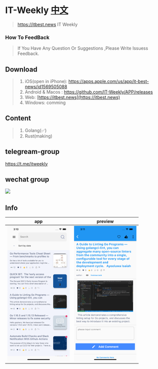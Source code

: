 # IT-Weekly  [中文](ZH-README.md)
> https://itbest.news  IT Weekly 

### How To FeedBack

>If You Have Any Question Or Suggestions ,Please Write Issuess Feedback.

## Download

> 1. iOS(open in iPhone): https://apps.apple.com/us/app/it-best-news/id1569505088
> 2. Android & Macos : https://github.com/IT-Weekly/APP/releases
> 3. Web: [https://itbest.news](https://itbest.news)
> 4. Windows: comming 

## Content
> 1. Golang(✅)
> 2. Rust(making)

## telegream-group
https://t.me/itweekly

## wechat group
<img src="https://itbest.news/static/wx-group.png" width="200"> 

## Info
|          app                      |                 preview               |
| --------------------------------- | --------------------------------- |
| <img src="img/1.png" width="200">  |  <img src="img/2.png" width="200">  |

 
